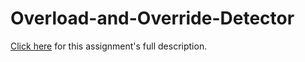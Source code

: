 ﻿# Overload-and-Override-Detector

[Click here](https://github.com/sacost6/Overload-and-Override-Detector/blob/main/a2.pdf) for this assignment's full description.
